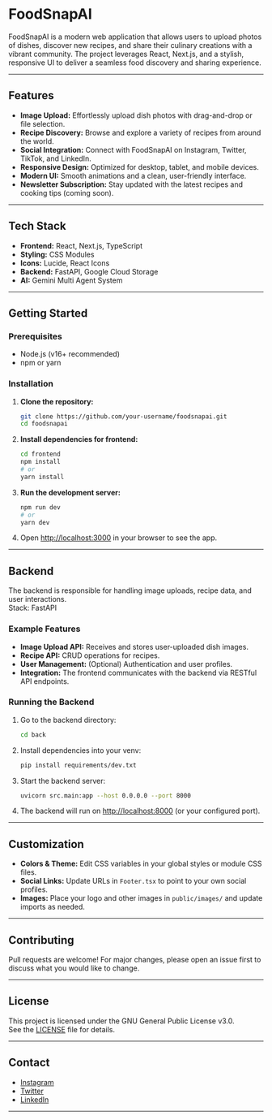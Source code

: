 # FoodSnapAI

FoodSnapAI is a modern web application that allows users to upload photos of dishes, discover new recipes, and share their culinary creations with a vibrant community. The project leverages React, Next.js, and a stylish, responsive UI to deliver a seamless food discovery and sharing experience.

---

## Features

- **Image Upload:** Effortlessly upload dish photos with drag-and-drop or file selection.
- **Recipe Discovery:** Browse and explore a variety of recipes from around the world.
- **Social Integration:** Connect with FoodSnapAI on Instagram, Twitter, TikTok, and LinkedIn.
- **Responsive Design:** Optimized for desktop, tablet, and mobile devices.
- **Modern UI:** Smooth animations and a clean, user-friendly interface.
- **Newsletter Subscription:** Stay updated with the latest recipes and cooking tips (coming soon).

---

## Tech Stack

- **Frontend:** React, Next.js, TypeScript
- **Styling:** CSS Modules
- **Icons:** Lucide, React Icons
- **Backend:** FastAPI, Google Cloud Storage
- **AI:** Gemini Multi Agent System

---

## Getting Started

### Prerequisites

- Node.js (v16+ recommended)
- npm or yarn

### Installation

1. **Clone the repository:**
   ```bash
   git clone https://github.com/your-username/foodsnapai.git
   cd foodsnapai
   ```

2. **Install dependencies for frontend:**
   ```bash
   cd frontend
   npm install
   # or
   yarn install
   ```

3. **Run the development server:**
   ```bash
   npm run dev
   # or
   yarn dev
   ```

4. Open [http://localhost:3000](http://localhost:3000) in your browser to see the app.

---

## Backend

The backend is responsible for handling image uploads, recipe data, and user interactions.  
Stack: FastAPI

### Example Features

- **Image Upload API:** Receives and stores user-uploaded dish images.
- **Recipe API:** CRUD operations for recipes.
- **User Management:** (Optional) Authentication and user profiles.
- **Integration:** The frontend communicates with the backend via RESTful API endpoints.

### Running the Backend

1. Go to the backend directory:
   ```bash
   cd back
   ```

2. Install dependencies into your venv:
   ```bash
   pip install requirements/dev.txt
   ```

3. Start the backend server:
   ```bash
   uvicorn src.main:app --host 0.0.0.0 --port 8000
   ```

4. The backend will run on [http://localhost:8000](http://localhost:8000) (or your configured port).


---

## Customization

- **Colors & Theme:** Edit CSS variables in your global styles or module CSS files.
- **Social Links:** Update URLs in `Footer.tsx` to point to your own social profiles.
- **Images:** Place your logo and other images in `public/images/` and update imports as needed.

---

## Contributing

Pull requests are welcome! For major changes, please open an issue first to discuss what you would like to change.

---

## License

This project is licensed under the GNU General Public License v3.0.  
See the [LICENSE](./LICENSE) file for details.

---

## Contact

- [Instagram](https://www.instagram.com/foodsnap_ai/)
- [Twitter](https://x.com/mossimka)
- [LinkedIn](https://www.linkedin.com/in/maxim-sarsekeyev-a133ba354/)

---
